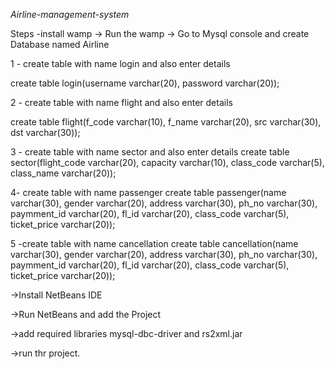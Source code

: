 *Airline-management-system*

Steps -install wamp -> Run the wamp -> Go to Mysql console and create Database named Airline 

1 - create table with name login and also enter details

create table login(username varchar(20), password varchar(20));

2 -  create table with name flight and also enter details

create table flight(f_code varchar(10), f_name varchar(20), src varchar(30), dst varchar(30));

3 - create table with name sector and also enter details
create table sector(flight_code varchar(20), capacity varchar(10), class_code varchar(5), class_name varchar(20));

4- create table with name passenger
create table passenger(name varchar(30), gender varchar(20), address varchar(30), ph_no varchar(30), paymment_id varchar(20), fl_id varchar(20), class_code varchar(5), ticket_price varchar(20));


5 -create table with name cancellation
 create table cancellation(name varchar(30), gender varchar(20), address varchar(30), ph_no varchar(30), paymment_id varchar(20), fl_id varchar(20), class_code varchar(5), ticket_price varchar(20));


->Install NetBeans IDE

->Run NetBeans and add the Project 

->add required libraries mysql-dbc-driver and rs2xml.jar

->run thr project.
